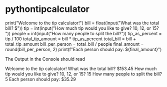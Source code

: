 # pythontipcalculator

print("Welcome to the tip calculator!")
bill = float(input("What was the total bill? $"))
tip = int(input("How much tip would you like to give? 10, 12, or 15? "))
people = int(input("How many people to split the bill?"))
tip_as_percent = tip / 100
total_tip_amount = bill * tip_as_percent
total_bill = bill + total_tip_amount
bill_per_person = total_bill / people
final_amount = round(bill_per_person, 2)
print(f"Each person should pay: ${final_amount}")

The Output in the Console should read

Welcome to the tip calculator!
What was the total bill? $153.45
How much tip would you like to give? 10, 12, or 15? 15
How many people to split the bill?5
Each person should pay: $35.29
